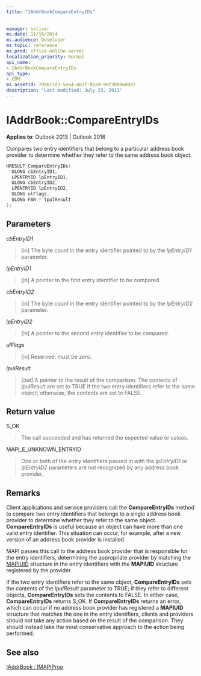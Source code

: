 ```yaml
---
title: "IAddrBookCompareEntryIDs"
 
 
manager: soliver
ms.date: 11/16/2014
ms.audience: Developer
ms.topic: reference
ms.prod: office-online-server
localization_priority: Normal
api_name:
- IAddrBookCompareEntryIDs
api_type:
- COM
ms.assetid: 7dabc1d3-5ea4-482f-91a9-9ef3009eddd2
description: "Last modified: July 23, 2011"
---
```


# IAddrBook::CompareEntryIDs

  
  
**Applies to**: Outlook 2013 | Outlook 2016 
  
Compares two entry identifiers that belong to a particular address book provider to determine whether they refer to the same address book object. 
  
```cpp
HRESULT CompareEntryIDs(
  ULONG cbEntryID1,
  LPENTRYID lpEntryID1,
  ULONG cbEntryID2,
  LPENTRYID lpEntryID2,
  ULONG ulFlags,
  ULONG FAR * lpulResult
);
```

## Parameters

 _cbEntryID1_
  
> [in] The byte count in the entry identifier pointed to by the  _lpEntryID1_ parameter. 
    
 _lpEntryID1_
  
> [in] A pointer to the first entry identifier to be compared.
    
 _cbEntryID2_
  
> [in] The byte count in the entry identifier pointed to by the  _lpEntryID2_ parameter. 
    
 _lpEntryID2_
  
> [in] A pointer to the second entry identifier to be compared.
    
 _ulFlags_
  
> [in] Reserved; must be zero.
    
 _lpulResult_
  
> [out] A pointer to the result of the comparison. The contents of  _lpulResult_ are set to TRUE if the two entry identifiers refer to the same object; otherwise, the contents are set to FALSE. 
    
## Return value

S_OK 
  
> The call succeeded and has returned the expected value or values.
    
MAPI_E_UNKNOWN_ENTRYID 
  
> One or both of the entry identifiers passed in with the  _lpEntryID1_ or  _lpEntryID2_ parameters are not recognized by any address book provider. 
    
## Remarks

Client applications and service providers call the **CompareEntryIDs** method to compare two entry identifiers that belongs to a single address book provider to determine whether they refer to the same object. **CompareEntryIDs** is useful because an object can have more than one valid entry identifier. This situation can occur, for example, after a new version of an address book provider is installed. 
  
MAPI passes this call to the address book provider that is responsible for the entry identifiers, determining the appropriate provider by matching the [MAPIUID](mapiuid.md) structure in the entry identifiers with the **MAPIUID** structure registered by the provider. 
  
If the two entry identifiers refer to the same object, **CompareEntryIDs** sets the contents of the  _lpulResult_ parameter to TRUE; if they refer to different objects, **CompareEntryIDs** sets the contents to FALSE. In either case, **CompareEntryIDs** returns S_OK. If **CompareEntryIDs** returns an error, which can occur if no address book provider has registered a **MAPIUID** structure that matches the one in the entry identifiers, clients and providers should not take any action based on the result of the comparison. They should instead take the most conservative approach to the action being performed. 
  
## See also



[IAddrBook : IMAPIProp](iaddrbookimapiprop.md)

